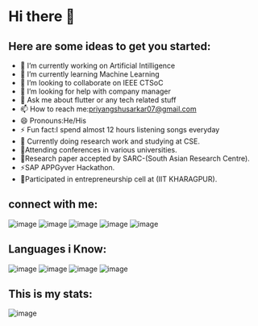 # Hi there 👋

## Here are some ideas to get you started:

- 🔭 I’m currently working on Artificial Intilligence
- 🌱 I’m currently learning Machine Learning
- 👯 I’m looking to collaborate on IEEE CTSoC
- 🤔 I’m looking for help with company manager
- 💬 Ask me about flutter or any tech related stuff
- 📫 How to reach me:priyangshusarkar07@gmail.com
- 😄 Pronouns:He/His
- ⚡ Fun fact:I spend almost 12 hours listening songs everyday 
- 🌱 Currently doing research work and studying at CSE. 
- 👯Attending conferences in various universities.
- 💬Research paper accepted by SARC-(South Asian Research Centre).
- ⚡SAP APPGyver Hackathon.
- 🤔Participated in entrepreneurship cell at (IIT KHARAGPUR).

## connect with me:
![image](https://user-images.githubusercontent.com/72542171/172316600-5d809356-0c7f-4b44-92fc-2429d01bac5b.png) ![image](https://user-images.githubusercontent.com/72542171/172317115-a36c3090-703b-49be-8c45-9ca7c8f029bc.png) ![image](https://user-images.githubusercontent.com/72542171/172318680-beb3c96b-d1fd-4771-803e-2667e78d3308.png) ![image](https://user-images.githubusercontent.com/72542171/172318918-4be27a9b-75d0-4ab3-8f63-9caa7e7d8cb7.png) ![image](https://user-images.githubusercontent.com/72542171/172318232-10319e6f-abd6-413a-87c7-1504afb8e2b3.png)


## Languages i Know:
![image](https://user-images.githubusercontent.com/72542171/172314667-c696b373-24cf-4049-af32-ffc3ccecee57.png) ![image](https://user-images.githubusercontent.com/72542171/172314809-fe2d0f31-b03c-4c83-b28b-9a8836acc752.png) ![image](https://user-images.githubusercontent.com/72542171/172314851-73e00773-09b0-4f29-8a39-5ceec312adec.png) ![image](https://user-images.githubusercontent.com/72542171/172314897-746069fd-860e-4772-8a0e-b0c6c8626390.png)

## This is my stats:

![image](https://user-images.githubusercontent.com/72542171/172461594-26cd3b51-f25c-474d-b085-2b069d0e885f.png)



